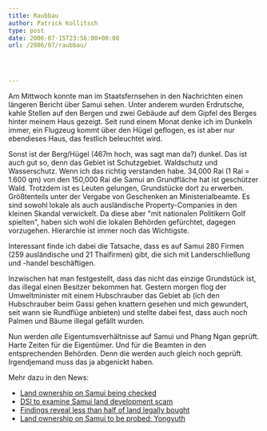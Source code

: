 ```yaml
---
title: Raubbau
author: Patrick Kollitsch
type: post
date: 2006-07-15T23:56:00+00:00
url: /2006/07/raubbau/




---
```

Am Mittwoch konnte man im Staatsfernsehen in den Nachrichten einen l&auml;ngeren Bericht &uuml;ber Samui sehen. Unter anderem wurden Erdrutsche, kahle Stellen auf den Bergen und zwei Geb&auml;ude auf dem Gipfel des Berges hinter meinem Haus gezeigt. Seit rund einem Monat denke ich im Dunkeln immer, ein Flugzeug kommt &uuml;ber den H&uuml;gel geflogen, es ist aber nur ebendieses Haus, das festlich beleuchtet wird. 

Sonst ist der Berg/H&uuml;gel (467m hoch, was sagt man da?) dunkel. Das ist auch gut so, denn das Gebiet ist Schutzgebiet. Waldschutz und Wasserschutz. Wenn ich das richtig verstanden habe. 34,000 Rai (1 Rai = 1.600 qm) von den 150,000 Rai die Samui an Grundfl&auml;che hat ist gesch&uuml;tzer Wald. Trotzdem ist es Leuten gelungen, Grundst&uuml;cke dort zu erwerben. Gr&ouml;&szlig;tenteils unter der Vergabe von Geschenken an Ministerialbeamte. Es sind sowohl lokale als auch ausl&auml;ndische Property-Companies in den kleinen Skandal verwickelt. Da diese aber "mit nationalen Politikern Golf spielten", haben sich wohl die lokalen Beh&ouml;rden gef&uuml;rchtet, dagegen vorzugehen. Hierarchie ist immer noch das Wichtigste.

Interessant finde ich dabei die Tatsache, dass es auf Samui 280 Firmen (259 ausl&auml;ndische und 21 Thaifirmen) gibt, die sich mit Landerschlie&szlig;ung und -handel besch&auml;ftigen. 

Inzwischen hat man festgestellt, dass das nicht das einzige Grundst&uuml;ck ist, das illegal einen Besitzer bekommen hat. Gestern morgen flog der Umweltminister mit einem Hubschrauber das Gebiet ab (ich den Hubschrauber beim Gassi gehen knattern gesehen und mich gewundert, seit wann sie Rundfl&uuml;ge anbieten) und stellte dabei fest, dass auch noch Palmen und B&auml;ume illegal gef&auml;llt wurden. 

Nun werden _alle_ Eigentumsverh&auml;ltnisse auf Samui und Phang Ngan gepr&uuml;ft. Harte Zeiten f&uuml;r die Eigent&uuml;mer. Und f&uuml;r die Beamten in den entsprechenden Beh&ouml;rden. Denn die werden auch gleich noch gepr&uuml;ft. Irgendjemand muss das ja abgenickt haben.

Mehr dazu in den News:

  * <a href="http://www.nationmultimedia.com/2006/07/13/national/national_30008549.php" xml:lang="en-en">Land ownership on Samui being checked</a>
  * <a href="http://www.bangkokpost.com/News/16Jul2006_news05.php" xml:lang="en-en">DSI to examine Samui land development scam</a>
  * <a href="http://www.nationmultimedia.com/2006/07/15/national/national_30008778.php" xml:lang="en-en">Findings reveal less than half of land legally bought</a>
  * <a href="http://www.nationmultimedia.com/2006/07/15/headlines/headlines_30008807.php" xml:lang="en-en">Land ownership on Samui to be probed: Yongyuth</a>